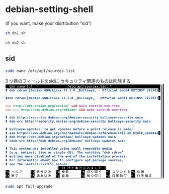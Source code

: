 # debian-setting-shell
(if you want, make your disrtibution "sid")

```sh
sh do1.sh
```

```sh
sh do2.sh
```

## sid
```sh
sudo nano /etc/apt/sources.list
```
3 つ目のフィールドをsidに
セキュリティ関連のものは削除する
![](./list.png)

```sh
sudo apt full-upgrade
```


